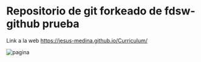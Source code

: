 # Repositorio de git forkeado de fdsw-github prueba

Link a la web https://jesus-medina.github.io/Curriculum/


![pagina](https://user-images.githubusercontent.com/102434136/164840951-3896d173-e2f6-4d71-9269-91094072e154.png)
